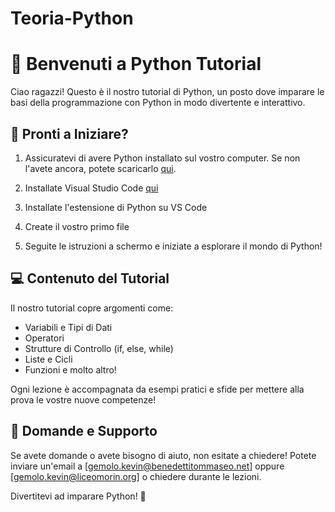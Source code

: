 # Teoria-Python
# 🐍 Benvenuti a Python Tutorial

Ciao ragazzi! Questo è il nostro tutorial di Python, un posto dove imparare le basi della programmazione con Python in modo divertente e interattivo.

## 🚀 Pronti a Iniziare?

1. Assicuratevi di avere Python installato sul vostro computer. Se non l'avete ancora, potete scaricarlo [qui](https://www.python.org/downloads/).

2. Installate Visual Studio Code [qui](https://code.visualstudio.com/download)

3. Installate l'estensione di Python su VS Code

4. Create il vostro primo file

5. Seguite le istruzioni a schermo e iniziate a esplorare il mondo di Python!

## 💻 Contenuto del Tutorial

Il nostro tutorial copre argomenti come:
- Variabili e Tipi di Dati
- Operatori
- Strutture di Controllo (if, else, while)
- Liste e Cicli
- Funzioni e molto altro!

Ogni lezione è accompagnata da esempi pratici e sfide per mettere alla prova le vostre nuove competenze!

## 🤝 Domande e Supporto

Se avete domande o avete bisogno di aiuto, non esitate a chiedere! Potete inviare un'email a [gemolo.kevin@benedettitommaseo.net] oppure [gemolo.kevin@liceomorin.org] o chiedere durante le lezioni.

Divertitevi ad imparare Python! 🎉